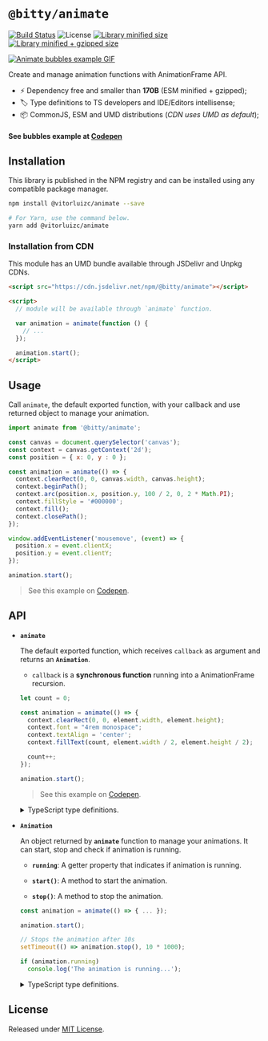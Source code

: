 # `@bitty/animate`

[![Build Status](https://travis-ci.org/VitorLuizC/animate.svg?branch=master)](https://travis-ci.org/VitorLuizC/animate)
![License](https://badgen.net/github/license/VitorLuizC/animate)
[![Library minified size](https://badgen.net/bundlephobia/min/@bitty/animate)](https://bundlephobia.com/result?p=@bitty/animate)
[![Library minified + gzipped size](https://badgen.net/bundlephobia/minzip/@bitty/animate)](https://bundlephobia.com/result?p=@bitty/animate)

[![Animate bubbles example GIF](https://user-images.githubusercontent.com/9027363/50610043-b251fe00-0eb8-11e9-9df4-f98da8c3beb0.gif)](https://codepen.io/VitorLuizC/full/WLddER)

Create and manage animation functions with AnimationFrame API.

- :zap: Dependency free and smaller than **170B** (ESM minified + gzipped);
- :label: Type definitions to TS developers and IDE/Editors intellisense;
- :package: CommonJS, ESM and UMD distributions (_CDN uses UMD as default_);

#### See bubbles example at [Codepen](https://codepen.io/VitorLuizC/full/WLddER)

## Installation

This library is published in the NPM registry and can be installed using any compatible package manager.

```sh
npm install @vitorluizc/animate --save

# For Yarn, use the command below.
yarn add @vitorluizc/animate
```

### Installation from CDN

This module has an UMD bundle available through JSDelivr and Unpkg CDNs.

```html
<script src="https://cdn.jsdelivr.net/npm/@bitty/animate"></script>

<script>
  // module will be available through `animate` function.

  var animation = animate(function () {
    // ...
  });

  animation.start();
</script>
```

## Usage

Call `animate`, the default exported function, with your callback and use returned object to manage your animation.

```js
import animate from '@bitty/animate';

const canvas = document.querySelector('canvas');
const context = canvas.getContext('2d');
const position = { x: 0, y : 0 };

const animation = animate(() => {
  context.clearRect(0, 0, canvas.width, canvas.height);
  context.beginPath();
  context.arc(position.x, position.y, 100 / 2, 0, 2 * Math.PI);
  context.fillStyle = '#000000';
  context.fill();
  context.closePath();
});

window.addEventListener('mousemove', (event) => {
  position.x = event.clientX;
  position.y = event.clientY;
});

animation.start();
```

> See this example on [Codepen](https://codepen.io/VitorLuizC/pen/jXRzVp).

## API

- **`animate`**

  The default exported function, which receives `callback` as argument and returns an **`Animation`**.

  - `callback` is a **synchronous function** running into a AnimationFrame recursion.

  ```js
  let count = 0;

  const animation = animate(() => {
    context.clearRect(0, 0, element.width, element.height);
    context.font = "4rem monospace";
    context.textAlign = 'center';
    context.fillText(count, element.width / 2, element.height / 2);

    count++;
  });

  animation.start();
  ```

  > See this example on [Codepen](https://codepen.io/VitorLuizC/pen/yGrvzP).

  <details>
    <summary>TypeScript type definitions.</summary>

  <br />

  ```ts
  export default function animate(callback: () => void): Animation;
  ```
  </details>

- **`Animation`**

  An object returned by **`animate`** function to manage your animations. It can start, stop and check if animation is running.

  - **`running`**: A getter property that indicates if animation is running.

  - **`start()`**: A method to start the animation.

  - **`stop()`**: A method to stop the animation.

  ```js
  const animation = animate(() => { ... });

  animation.start();

  // Stops the animation after 10s
  setTimeout(() => animation.stop(), 10 * 1000);

  if (animation.running)
    console.log('The animation is running...');
  ```

  <details>
    <summary>TypeScript type definitions.</summary>

  <br />

  ```ts
  export interface Animation {
    readonly running: boolean;
    stop: () => void;
    start: () => void;
  }
  ```
  </details>

## License

Released under [MIT License](./LICENSE).
